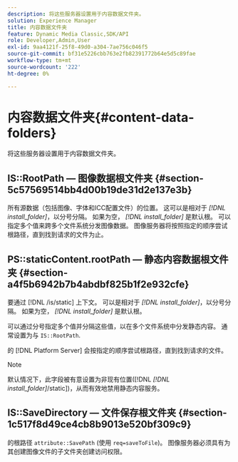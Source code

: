 ```yaml
---
description: 将这些服务器设置用于内容数据文件夹。
solution: Experience Manager
title: 内容数据文件夹
feature: Dynamic Media Classic,SDK/API
role: Developer,Admin,User
exl-id: 9aa4121f-25f8-49d0-a304-7ae756c046f5
source-git-commit: bf31e5226cbb763e2fb82391772b64e5d5c89fae
workflow-type: tm+mt
source-wordcount: '222'
ht-degree: 0%

---
```


# 内容数据文件夹{#content-data-folders}

将这些服务器设置用于内容数据文件夹。

## IS::RootPath — 图像数据根文件夹 {#section-5c57569514bb4d00b19de31d2e137e3b}

所有源数据（包括图像、字体和ICC配置文件）的位置。 这可以是相对于 *[!DNL install_folder]*，以分号分隔。 如果为空， *[!DNL install_folder]* 是默认根。 可以指定多个值来跨多个文件系统分发图像数据。 图像服务器将按照指定的顺序尝试根路径，直到找到请求的文件为止。

## PS::staticContent.rootPath — 静态内容数据根文件夹 {#section-a4f5b6942b7b4abdbf825b1f2e932cfe}

要通过 [!DNL /is/static] 上下文。 可以是相对于 *[!DNL install_folder]*，以分号分隔。 如果为空， *[!DNL install_folder]* 是默认根。

可以通过分号指定多个值并分隔这些值，以在多个文件系统中分发静态内容。 通常设置为与 `IS::RootPath`.

的 [!DNL Platform Server] 会按指定的顺序尝试根路径，直到找到请求的文件。

>[!NOTE]
>
>默认情况下，此字段被有意设置为非现有位置([!DNL *[!DNL install_folder]*/static])，从而有效地禁用静态内容服务。

## IS::SaveDirectory — 文件保存根文件夹 {#section-1c517f8d49ce4cb8b9013e520bf309c9}

的根路径 `attribute::SavePath` (使用 `req=saveToFile`)。 图像服务器必须具有为其创建图像文件的子文件夹创建访问权限。
